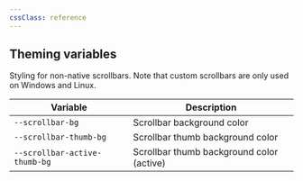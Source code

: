 ```yaml
---
cssClass: reference
---
```


## Theming variables

Styling for non-native scrollbars. Note that custom scrollbars are only used on Windows and Linux.

| Variable                      | Description                               |
| ----------------------------- | ----------------------------------------- |
| `--scrollbar-bg`              | Scrollbar background color                |
| `--scrollbar-thumb-bg`        | Scrollbar thumb background color          |
| `--scrollbar-active-thumb-bg` | Scrollbar thumb background color (active) | 
